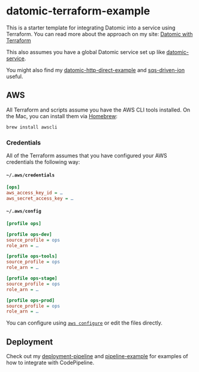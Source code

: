 # datomic-terraform-example

This is a starter template for integrating Datomic into a service using Terraform. You can read more about the approach on my site: [Datomic with Terraform](https://theconsultingcto.com/posts/datomic-with-terraform/)

This also assumes you have a global Datomic service set up like [datomic-service](https://github.com/jdhollis/datomic-service).

You might also find my [datomic-http-direct-example](https://github.com/jdhollis/datomic-http-direct-example) and [sqs-driven-ion](https://github.com/jdhollis/sqs-driven-ion) useful.

## AWS

All Terraform and scripts assume you have the AWS CLI tools installed. On the Mac, you can install them via [Homebrew](https://brew.sh):

```bash
brew install awscli
```

### Credentials

All of the Terraform assumes that you have configured your AWS credentials the following way:

#### `~/.aws/credentials`

```ini
[ops]
aws_access_key_id = …
aws_secret_access_key = …
```

#### `~/.aws/config`

```ini
[profile ops]

[profile ops-dev]
source_profile = ops
role_arn = …

[profile ops-tools]
source_profile = ops
role_arn = …

[profile ops-stage]
source_profile = ops
role_arn = …

[profile ops-prod]
source_profile = ops
role_arn = …
```

You can configure using [`aws configure`](https://docs.aws.amazon.com/cli/latest/userguide/cli-chap-configure.html) or edit the files directly.

## Deployment

Check out my [deployment-pipeline](https://github.com/jdhollis/deployment-pipeline) and [pipeline-example](https://github.com/jdhollis/pipeline-example) for examples of how to integrate with CodePipeline.
